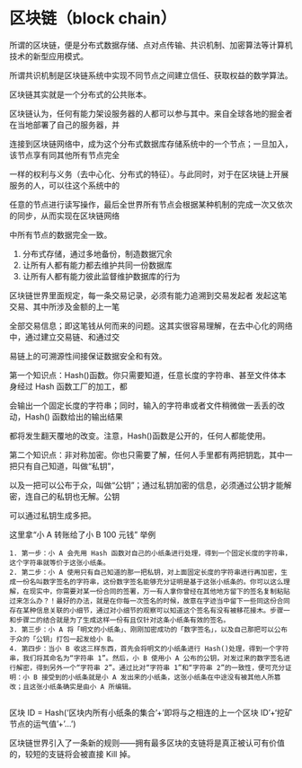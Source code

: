 # 区块链（block chain）

所谓的区块链，便是分布式数据存储、点对点传输、共识机制、加密算法等计算机技术的新型应用模式。

所谓共识机制是区块链系统中实现不同节点之间建立信任、获取权益的数学算法。

区块链其实就是一个分布式的公共账本。

区块链认为，任何有能力架设服务器的人都可以参与其中。来自全球各地的掘金者在当地部署了自己的服务器，并

连接到区块链网络中，成为这个分布式数据库存储系统中的一个节点；一旦加入，该节点享有同其他所有节点完全

一样的权利与义务（去中心化、分布式的特征）。与此同时，对于在区块链上开展服务的人，可以往这个系统中的

任意的节点进行读写操作，最后全世界所有节点会根据某种机制的完成一次又依次的同步，从而实现在区块链网络

中所有节点的数据完全一致。



1. 分布式存储，通过多地备份，制造数据冗余
2. 让所有人都有能力都去维护共同一份数据库
3. 让所有人都有能力彼此监督维护数据库的行为

区块链世界里面规定，每一条交易记录，必须有能力追溯到交易发起者 发起这笔交易、其中所涉及金额的上一笔

全部交易信息；即这笔钱从何而来的问题。这其实很容易理解，在去中心化的网络中，通过建立交易链、和通过交

易链上的可溯源性间接保证数据安全和有效。



第一个知识点：Hash()函数。你只需要知道，任意长度的字符串、甚至文件体本身经过 Hash 函数工厂的加工，都

会输出一个固定长度的字符串；同时，输入的字符串或者文件稍微做一丢丢的改动，Hash() 函数给出的输出结果

都将发生翻天覆地的改变。注意，Hash()函数是公开的，任何人都能使用。

第二个知识点：非对称加密。你也只需要了解，任何人手里都有两把钥匙，其中一把只有自己知道，叫做“私钥”，

以及一把可以公布于众，叫做“公钥”；通过私钥加密的信息，必须通过公钥才能解密，连自己的私钥也无解。公钥

可以通过私钥生成多把。



这里拿“小 A 转账给了小 B 100 元钱” 举例

```
1. 第一步：小 A 会先用 Hash 函数对自己的小纸条进行处理，得到一个固定长度的字符串，这个字符串就等价于这张小纸条。
2. 第二步：小 A 使用只有自己知道的那一把私钥，对上面固定长度的字符串进行再加密，生成一份名叫数字签名的字符串，这份数字签名能够充分证明是基于这张小纸条的。你可以这么理解，在现实中，你需要对某一份合同的签署，万一有人拿你曾经在其他地方留下的签名复制粘贴过来怎么办？！最好的办法，就是在你每一次签名的时候，故意在字迹当中留下一些同这份合同存在某种信息关联的小细节，通过对小细节的观察可以知道这个签名有没有被移花接木。步骤一和步骤二的结合就是为了生成这样一份有且仅针对这条小纸条有效的签名。
3. 第三步：小 A 将「明文的小纸条」、刚刚加密成功的「数字签名」，以及自己那把可以公布于众的「公钥」打包一起发给小 B。
4. 第四步：当小 B 收这三样东西，首先会将明文的小纸条进行 Hash()处理，得到一个字符串，我们将其命名为“字符串 1”。然后，小 B 使用小 A 公布的公钥，对发过来的数字签名进行解密，得到另外一个“字符串 2”。通过比对“字符串 1”和“字符串 2”的一致性，便可充分证明：小 B 接受到的小纸条就是小 A 发出来的小纸条，这张小纸条在中途没有被其他人所篡改；且这张小纸条确实是由小 A 所编辑。


```



区块 ID = Hash(‘区块内所有小纸条的集合’+’即将与之相连的上一个区块 ID’+‘挖矿节点的运气值’+’…’)



区块链世界引入了一条新的规则——拥有最多区块的支链将是真正被认可有价值的，较短的支链将会被直接 Kill 掉。